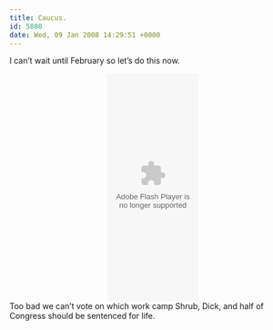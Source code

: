 ```yaml
---
title: Caucus.
id: 5880
date: Wed, 09 Jan 2008 14:29:51 +0000
---
```


I can’t wait until February so let’s do this now.

<div align="center"><embed align="middle" allownetworking="all" allowscriptaccess="always" bgcolor="ffffff" flashvars="s=863&t=1&textcolor=333333&e=None&bgurl=&view=Site&border=true" height="400" name="electionvine_widget" quality="high" src="http://i.newsvine.com/_vine/swf/electionwidget.swf" type="application/x-shockwave-flash" width="160"></embed></div>Too bad we can’t vote on which work camp Shrub, Dick, and half of Congress should be sentenced for life.


